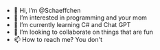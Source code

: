 - 👋 Hi, I’m @Schaeffchen
- 👀 I’m interested in programming and your mom
- 🌱 I’m currently learning C# and Chat GPT 
- 💞️ I’m looking to collaborate on things that are fun
- 📫 How to reach me? You don't

<!---
Schaeffchen/Schaeffchen is a ✨ special ✨ repository because its `README.md` (this file) appears on your GitHub profile.
You can click the Preview link to take a look at your changes.
--->
